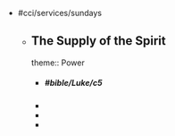 - #cci/services/sundays
	- ## The Supply of the Spirit
	  theme:: Power
		- ##### #bible/Luke/c5
		-
		-
		-